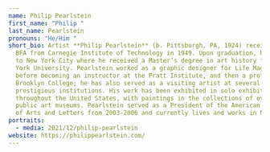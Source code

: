 ```yaml
---
name: Philip Pearlstein
first_name: "Philip "
last_name: Pearlstein
pronouns: "He/Him "
short_bio: Artist **Philip Pearlstein** (b. Pittsburgh, PA, 1924) received his
  BFA from Carnegie Institute of Technology in 1949. Upon graduation, he moved
  to New York City where he received a Master’s degree in art history from New
  York University. Pearlstein worked as a graphic designer for Life Magazine
  before becoming an instructor at the Pratt Institute, and then a professor at
  Brooklyn College; he has also served as a visiting artist at several
  prestigious institutions. His work has been exhibited in solo exhibitions
  throughout the United States, with paintings in the collections of over 70
  public art museums. Pearlstein served as a President of the American Academy
  of Arts and Letters from 2003-2006 and currently lives and works in New York.
portraits:
  - media: 2021/12/philip-pearlstein
website: https://philippearlstein.com/
---
```

